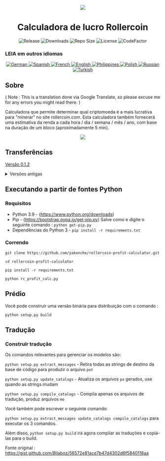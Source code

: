 <p align="center"><img src="https://i.imgur.com/UnThSPW.png"/></p>

<h1 align="center">Calculadora de lucro Rollercoin</h1>

<p align="center">
  <img alt="Release" src="https://img.shields.io/github/v/release/yakonche/rollercoin-profit-calculator?style=flat-square&color=00b16a">
  <img alt="Downloads" src="https://img.shields.io/github/downloads/yakonche/rollercoin-profit-calculator/total?style=flat-square&color=0055A4">
  <img alt="Repo Size" src="https://img.shields.io/github/repo-size/yakonche/rollercoin-profit-calculator?style=flat-square&color=FFFFFF">
  <img alt="License" src="https://img.shields.io/github/license/yakonche/rollercoin-profit-calculator?style=flat-square&color=EF4135">
  <img alt="CodeFactor" src="https://www.codefactor.io/repository/github/yakonche/rollercoin-profit-calculator/badge?style=flat-square"/>
</p>

### LEIA em outros idiomas

<p align="center">
  <a href="https://github.com/Yakonche/rollercoin-profit-calculator/blob/master/readmes/README-DE.md">
    <img alt="German" src="https://user-images.githubusercontent.com/60564904/111507817-56978680-874b-11eb-8fb2-c66eca9683ec.png">
  </a>
  <a href="https://github.com/Yakonche/rollercoin-profit-calculator/blob/master/readmes/README-ES.md">
    <img alt="Spanish" src="https://user-images.githubusercontent.com/60564904/111508987-90b55800-874c-11eb-92ec-1d9fcbaf61b6.png">
  </a>
  <a href="https://github.com/Yakonche/rollercoin-profit-calculator/blob/master/readmes/README-FR.md">
    <img alt="French" src="https://user-images.githubusercontent.com/60564904/111509055-9f9c0a80-874c-11eb-851d-f82deebaa5c7.png">
  </a>
  <a href="https://github.com/Yakonche/rollercoin-profit-calculator/blob/master/README.md">
    <img alt="English" src="https://user-images.githubusercontent.com/60564904/111509126-b3477100-874c-11eb-9d87-0f484dfa3ff6.png">
  </a>
  <a href="https://github.com/Yakonche/rollercoin-profit-calculator/blob/master/readmes/README-PH.md">
    <img alt="Philippines" src="https://user-images.githubusercontent.com/60564904/111509315-e427a600-874c-11eb-8e73-88d67a15c139.png">
  </a>
  <a href="https://github.com/Yakonche/rollercoin-profit-calculator/blob/master/readmes/README-PL.md">
    <img alt="Polish" src="https://user-images.githubusercontent.com/60564904/111509351-ee49a480-874c-11eb-9205-04cc7ed5eaaf.png">
  </a>
  <a href="https://github.com/Yakonche/rollercoin-profit-calculator/blob/master/readmes/README-RU.md">
    <img alt="Russian" src="https://user-images.githubusercontent.com/60564904/111509415-002b4780-874d-11eb-99d3-f877f9744746.png">
  </a>
  <a href="https://github.com/Yakonche/rollercoin-profit-calculator/blob/master/readmes/README-TR.md">
    <img alt="Turkish" src="https://user-images.githubusercontent.com/60564904/111509458-0ae5dc80-874d-11eb-81ae-3a4775e11df5.png">
  </a>
</p>

Sobre
-----

( Note : This is a translation done via Google Translate, so please excuse me for any errors you might read there. )

Calculadora que permite determinar qual criptomoeda é a mais lucrativa para "minerar" no site rollercoin.com.
Esta calculadora também fornecerá uma estimativa da renda a cada hora / dia / semana / mês / ano, com base na duração de um bloco (aproximadamente 5 min).

<p align="center"><img src="https://user-images.githubusercontent.com/60564904/111250612-ec2cfc00-860d-11eb-98f3-bc8beb837055.png"/></p>

Transferências
--------------

[Versão 0.1.2](https://github.com/Yakonche/rollercoin-profit-calculator/releases/tag/0.1.2)

<details>
<summary>Versões antigas</summary>
* [Versão 0.1.0](https://github.com/Yakonche/rollercoin-profit-calculator/releases/tag/0.1.0)
* [Versão 0.0.5](https://github.com/Yakonche/rollercoin-profit-calculator/releases/tag/0.0.5)
</details>

Executando a partir de fontes Python
------------------------------------

### Requisitos

* Python 3.9 - (https://www.python.org/downloads)
* Pip - (https://bootstrap.pypa.io/get-pip.py) Salve como e digite o seguinte comando : `python get-pip.py`
* Dependências do Python 3 - `pip install -r requirements.txt`

### Correndo

`git clone https://github.com/yakonche/rollercoin-profit-calculator.git`

`cd rollercoin-profit-calculator`

`pip install -r requirements.txt`

`python rc_profit_calc.py`

Prédio
------

Você pode construir uma versão binária para distribuição com o comando :

`python setup.py build`

Tradução
--------

### Construir tradução

Os comandos relevantes para gerenciar os modelos são:

`python setup.py extract_messages` - Retira todas as strings de destino da base de código para produzir o arquivo `pot`

`python setup.py update_catalogs` - Atualiza os arquivos `po` gerados, use quando as strings mudam

`python setup.py compile_catalogs` - Compila apenas os arquivos de tradução, produz arquivos `mo`

Você também pode escrever o seguinte comando:

`python setup.py extract_messages update_catalogs compile_catalogs` para executar os 3 comandos.

Além disso, `python setup.py build` irá agora compilar as traduções e copiá-las para o build.



Fonte original : https://gist.github.com/Bilaboz/56572e81ace7b47d4302d6f5840118aa
